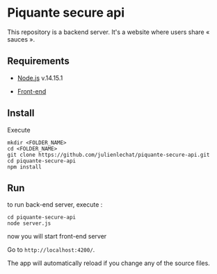# Piquante secure api

This repository is a backend server.
It's a website where users share « sauces ».


## Requirements

- [Node.js](https://nodejs.org/fr/download/releases/) v.14.15.1

- [Front-end](https://github.com/OpenClassrooms-Student-Center/dwj-projet6)


## Install

Execute

```Shell
mkdir <FOLDER_NAME>
cd <FOLDER_NAME>
git clone https://github.com/julienlechat/piquante-secure-api.git
cd piquante-secure-api
npm install
```

## Run

to run back-end server, execute :

```Shell
cd piquante-secure-api
node server.js
```

now you will start front-end server

Go to `http://localhost:4200/`.

The app will automatically reload if you change any of the source files.
